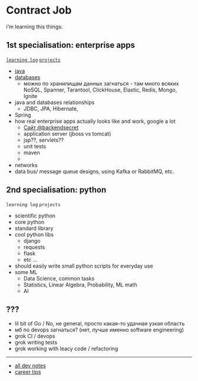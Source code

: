 # Contract Job
i'm learning this things:

## 1st specialisation: enterprise apps
[`learning log`](learning-log.md) [`projects`](projects)

- [java](../dev/java)
- [databases](../dev/databases)
    - можно по хранилищам данных загнаться - там много всяких NoSQL, Spanner, Tarantool, ClickHouse, Elastic, Redis, Mongo, Ignite
- java and databases relationships
    - JDBC, JPA, Hibernate, 
- Spring
- how real enterprise apps actually looks like and work, google a lot
    - [Сайт @backendsecret](http://backendsecret.ru/)
    - application server (jboss vs tomcat)
    - jsp??, servlets??
    - unit tests
    - maven
    - 
- networks
- data bus/ message queue designs, using Kafka or RabbitMQ, etc. 

## 2nd specialisation: python
`learning log` `projects`
- scientific python
- core python
- standard library
- cool python libs
    - django
    - requests
    - flask
    - etc ...
- should easily write small python scripts for everyday use
- some ML
    - Data Science, common tasks
    - Statistics, Linear Algebra, Probability, ML math
    - AI

## ???
- lil bit of Go / No, не general, просто какая-то удачная узкая область
- мб по devops загнаться? (нет, лучше именно software engineering)
- grok CI / devops
- grok writing tests
- grok working with leacy code / refactoring

---

- [all dev notes](../dev)
- [career tips](career-tips.md)
